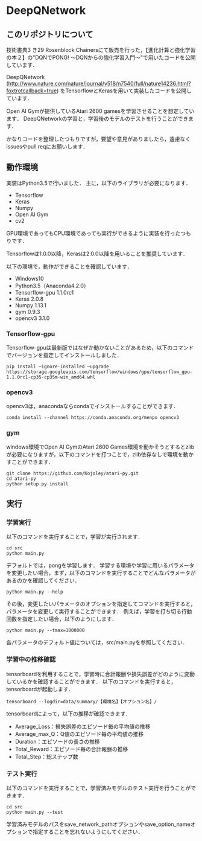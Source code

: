 # DeepQNetwork

## このリポジトリについて
技術書典3 き29 Rosenblock Chainersにて販売を行った，【進化計算と強化学習の本２】の"DQNでPONG! 〜DQNからの強化学習入門〜"で用いたコードを公開しています．

DeepQNetwork
(http://www.nature.com/nature/journal/v518/n7540/full/nature14236.html?foxtrotcallback=true)
をTensorflowとKerasを用いて実装したコードを公開しています．

Open AI Gymが提供しているAtari 2600 gamesを学習させることを想定しています．
DeepQNetworkの学習と，学習後のモデルのテストを行うことができます．

かなりコードを整理したつもりですが，要望や意見がありましたら，遠慮なくissuesやpull reqにお願いします．

## 動作環境
実装はPython3.5で行いました．
主に，以下のライブラリが必要になります．
* Tensorflow
* Keras
* Numpy
* Open AI Gym
* cv2

GPU環境であってもCPU環境であっても実行ができるように実装を行ったつもりです．

Tensorflowは1.0.0以降，Kerasは2.0.0以降を用いることを推奨しています．

以下の環境で，動作ができることを確認しています．
* Windows10
* Python3.5（Anaconda4.2.0）
* Tensorflow-gpu 1.1.0rc1
* Keras 2.0.8
* Numpy 1.13.1
* gym 0.9.3
* opencv3 3.1.0

### Tensorflow-gpu
Tensorflow-gpuは最新版ではなぜか動かないことがあるため，以下のコマンドでバージョンを指定してインストールしました．
```
pip install –ignore-installed –upgrade https://storage.googleapis.com/tensorflow/windows/gpu/tensorflow_gpu-1.1.0rc1-cp35-cp35m-win_amd64.whl
```

### opencv3
opencv3は，anacondaならcondaでインストールすることができます．
```
conda install --channel https://conda.anaconda.org/menpo opencv3
```

### gym
windows環境でOpen AI GymのAtari 2600 Games環境を動かそうとするとzlibが必要になりますが，以下のコマンドを打つことで，zlib依存なしで環境を動かすことができます．
```
git clone https://github.com/Kojoley/atari-py.git
cd atari-py
python setup.py install
```

## 実行
### 学習実行
以下のコマンドを実行することで，学習が実行されます．
```
cd src
python main.py
```

デフォルトでは，pongを学習します．
学習する環境や学習に用いるパラメータを変更したい場合，まず，以下のコマンドを実行することでどんなパラメータがあるのかを確認してください．
```
python main.py --help
```

その後，変更したいパラメータのオプションを指定してコマンドを実行すると，パラメータを変更して実行することができます．
例えば，学習を打ち切る行動回数を指定したい場合，以下のようにします．
```
python main.py --tmax=1000000
```

各パラメータのデフォルト値については，src/main.pyを参照してください．

### 学習中の推移確認
tensorboardを利用することで，学習時に合計報酬や損失誤差がどのように変動しているかを確認することができます．
以下のコマンドを実行すると，tensorboardが起動します．
```
tensorboard --logdir=data/summary/【環境名】【オプション名】/
```
tensorboardによって，以下の推移が確認できます．
* Average_Loss：損失誤差のエピソード毎の平均値の推移
* Average_max_Q：Q値のエピソード毎の平均値の推移
* Duration：エピソードの長さの推移
* Total_Reward：エピソード毎の合計報酬の推移
* Total_Step：総ステップ数

### テスト実行
以下のコマンドを実行することで，学習済みモデルのテスト実行を行うことができます．
```
cd src
python main.py --test
```
学習済みモデルのパスをsave_network_pathオプションやsave_option_nameオプションで指定することを忘れないようにしてください．
